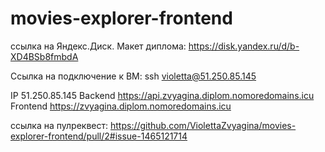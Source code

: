 # movies-explorer-frontend
ссылка на Яндекс.Диск. Макет диплома: https://disk.yandex.ru/d/b-XD4BSb8fmbdA

Ссылка на подключение к BM: ssh violetta@51.250.85.145

IP 51.250.85.145 Backend https://api.zvyagina.diplom.nomoredomains.icu Frontend https://zvyagina.diplom.nomoredomains.icu

ссылка на пулреквест: https://github.com/ViolettaZvyagina/movies-explorer-frontend/pull/2#issue-1465121714

